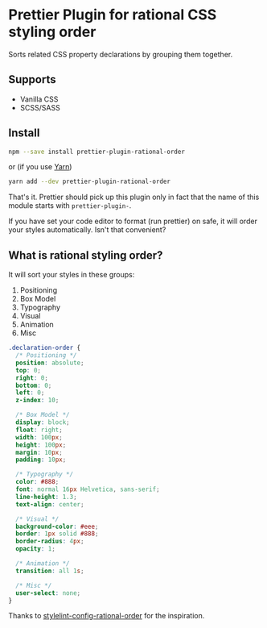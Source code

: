 # Prettier Plugin for rational CSS styling order

Sorts related CSS property declarations by grouping them together.

## Supports

- Vanilla CSS
- SCSS/SASS

## Install

```sh
npm --save install prettier-plugin-rational-order
```

or (if you use [Yarn](https://yarnpkg.com/))

```sh
yarn add --dev prettier-plugin-rational-order
```

That's it. Prettier should pick up this plugin only in fact that the name of this module starts with `prettier-plugin-`.

If you have set your code editor to format (run prettier) on safe, it will order your styles automatically. Isn't that convenient?

## What is rational styling order?

It will sort your styles in these groups:

1.  Positioning
2.  Box Model
3.  Typography
4.  Visual
5.  Animation
6.  Misc

```css
.declaration-order {
  /* Positioning */
  position: absolute;
  top: 0;
  right: 0;
  bottom: 0;
  left: 0;
  z-index: 10;

  /* Box Model */
  display: block;
  float: right;
  width: 100px;
  height: 100px;
  margin: 10px;
  padding: 10px;

  /* Typography */
  color: #888;
  font: normal 16px Helvetica, sans-serif;
  line-height: 1.3;
  text-align: center;

  /* Visual */
  background-color: #eee;
  border: 1px solid #888;
  border-radius: 4px;
  opacity: 1;

  /* Animation */
  transition: all 1s;

  /* Misc */
  user-select: none;
}
```

Thanks to [stylelint-config-rational-order](https://github.com/constverum/stylelint-config-rational-order) for the inspiration.
